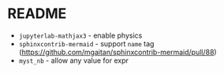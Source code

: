 # README
- `jupyterlab-mathjax3` - enable physics
- `sphinxcontrib-mermaid` - support `name` tag (https://github.com/mgaitan/sphinxcontrib-mermaid/pull/88)
- `myst_nb` - allow any value for expr

